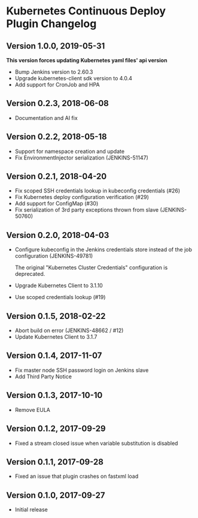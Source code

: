 # Kubernetes Continuous Deploy Plugin Changelog

## Version 1.0.0, 2019-05-31
**This version forces updating Kubernetes yaml files' api version**
* Bump Jenkins version to 2.60.3
* Upgrade kubernetes-client sdk version to 4.0.4
* Add support for CronJob and HPA

## Version 0.2.3, 2018-06-08
* Documentation and AI fix

## Version 0.2.2, 2018-05-18
* Support for namespace creation and update
* Fix EnvironmentInjector serialization (JENKINS-51147)

## Version 0.2.1, 2018-04-20
* Fix scoped SSH credentials lookup in kubeconfig credentials (#26)
* Fix Kubernetes deploy configuration verification (#29)
* Add support for ConfigMap (#30)
* Fix serialization of 3rd party exceptions thrown from slave (JENKINS-50760)

## Version 0.2.0, 2018-04-03
* Configure kubeconfig in the Jenkins credentials store instead of the job configuration (JENKINS-49781)

   The original "Kubernetes Cluster Credentials" configuration is deprecated.
* Upgrade Kubernetes Client to 3.1.10
* Use scoped credentials lookup (#19)

## Version 0.1.5, 2018-02-22
* Abort build on error (JENKINS-48662 / #12)
* Update Kubernetes Client to 3.1.7

## Version 0.1.4, 2017-11-07
* Fix master node SSH password login on Jenkins slave
* Add Third Party Notice

## Version 0.1.3, 2017-10-10
* Remove EULA

## Version 0.1.2, 2017-09-29
* Fixed a stream closed issue when variable substitution is disabled

## Version 0.1.1, 2017-09-28
* Fixed an issue that plugin crashes on fastxml load

## Version 0.1.0, 2017-09-27
* Initial release
